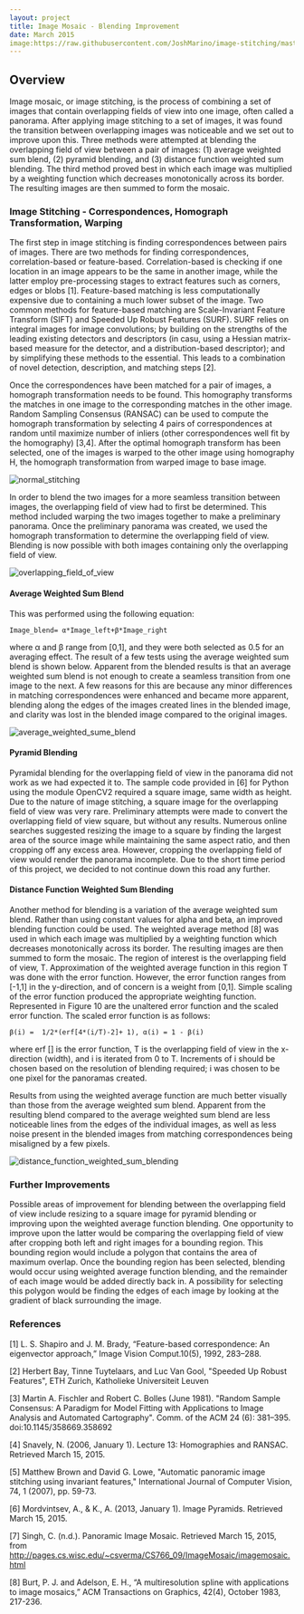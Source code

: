 ```yaml
---
layout: project
title: Image Mosaic - Blending Improvement
date: March 2015
image:https://raw.githubusercontent.com/JoshMarino/image-stitching/master/correspondences.jpg
---
```


## Overview

Image mosaic, or image stitching, is the process of combining a set of images that contain overlapping fields of view into one image, often called a panorama. After applying image stitching to a set of images, it was found the transition between overlapping images was noticeable and we set out to improve upon this. Three methods were attempted at blending the overlapping field of view between a pair of images: (1) average weighted sum blend, (2) pyramid blending, and (3) distance function weighted sum blending. The third method proved best in which each image was multiplied by a weighting function which decreases monotonically across its border. The resulting images are then summed to form the mosaic.


### Image Stitching - Correspondences, Homograph Transformation, Warping

The first step in image stitching is finding correspondences between pairs of images. There are two methods for finding correspondences, correlation-based or feature-based. Correlation-based is checking if one location in an image appears to be the same in another image, while the latter employ pre-processing stages to extract features such as corners, edges or blobs [1]. Feature-based matching is less computationally expensive due to containing a much lower subset of the image. Two common methods for feature-based matching are Scale-Invariant Feature Transform (SIFT) and Speeded Up Robust Features (SURF). SURF relies on integral images for image convolutions; by building on the strengths of the leading existing detectors and descriptors (in casu, using a Hessian matrix-based measure for the detector, and a distribution-based descriptor); and by simplifying these methods to the essential. This leads to a combination of novel detection, description, and matching steps [2].

Once the correspondences have been matched for a pair of images, a homograph transformation needs to be found. This homography transforms the matches in one image to the corresponding matches in the other image. Random Sampling Consensus (RANSAC) can be used to compute the homograph transformation by selecting 4 pairs of correspondences at random until maximize number of inliers (other correspondences well fit by the homography) [3,4]. After the optimal homograph transform has been selected, one of the images is warped to the other image using homography H, the homograph transformation from warped image to base image.

![normal_stitching](https://raw.githubusercontent.com/JoshMarino/image-stitching/master/normal_stitching.jpg)

In order to blend the two images for a more seamless transition between images, the overlapping field of view had to first be determined. This method included warping the two images together to make a preliminary panorama. Once the preliminary panorama was created, we used the homograph transformation to determine the overlapping field of view. Blending is now possible with both images containing only the overlapping field of view.

![overlapping_field_of_view](https://raw.githubusercontent.com/JoshMarino/image-stitching/master/overlapping_field_of_view.png)


#### Average Weighted Sum Blend

This was performed using the following equation: 

```
Image_blend= α*Image_left+β*Image_right
```

where α and β range from [0,1], and they were both selected as 0.5 for an averaging effect. The result of a few tests using the average weighted sum blend is shown below. Apparent from the blended results is that an average weighted sum blend is not enough to create a seamless transition from one image to the next. A few reasons for this are because any minor differences in matching correspondences were enhanced and became more apparent, blending along the edges of the images created lines in the blended image, and clarity was lost in the blended image compared to the original images.

![average_weighted_sume_blend](https://raw.githubusercontent.com/JoshMarino/image-stitching/master/average_weighted_sum.png)


#### Pyramid Blending

Pyramidal blending for the overlapping field of view in the panorama did not work as we had expected it to. The sample code provided in [6] for Python using the module OpenCV2 required a square image, same width as height. Due to the nature of image stitching, a square image for the overlapping field of view was very rare. Preliminary attempts were made to convert the overlapping field of view square, but without any results. Numerous online searches suggested resizing the image to a square by finding the largest area of the source image while maintaining the same aspect ratio, and then cropping off any excess area. However, cropping the overlapping field of view would render the panorama incomplete. Due to the short time period of this project, we decided to not continue down this road any further.


#### Distance Function Weighted Sum Blending

Another method for blending is a variation of the average weighted sum blend. Rather than using constant values for alpha and beta, an improved blending function could be used. The weighted average method [8] was used in which each image was multiplied by a weighting function which decreases monotonically across its border. The resulting images are then summed to form the mosaic. The region of interest is the overlapping field of view, T. Approximation of the weighted average function in this region T was done with the error function. However, the error function ranges from [-1,1] in the y-direction, and of concern is a weight from [0,1]. Simple scaling of the error function produced the appropriate weighting function. Represented in Figure 10 are the unaltered error function and the scaled error function. The scaled error function is as follows:
 
```
β(i) =  1/2*(erf⁡[4*(i/T)-2]+ 1), α(i) = 1 - β(i)
```

where erf [] is the error function, T is the overlapping field of view in the x-direction (width), and i is iterated from 0 to T. Increments of i should be chosen based on the resolution of blending required; i was chosen to be one pixel for the panoramas created.

Results from using the weighted average function are much better visually than those from the average weighted sum blend. Apparent from the resulting blend compared to the average weighted sum blend are less noticeable lines from the edges of the individual images, as well as less noise present in the blended images from matching correspondences being misaligned by a few pixels.

![distance_function_weighted_sum_blending](https://raw.githubusercontent.com/JoshMarino/image-stitching/master/weigthed_average_function.png)


### Further Improvements

Possible areas of improvement for blending between the overlapping field of view include resizing to a square image for pyramid blending or improving upon the weighted average function blending. One opportunity to improve upon the latter would be comparing the overlapping field of view after cropping both left and right images for a bounding region. This bounding region would include a polygon that contains the area of maximum overlap. Once the bounding region has been selected, blending would occur using weighted average function blending, and the remainder of each image would be added directly back in. A possibility for selecting this polygon would be finding the edges of each image by looking at the gradient of black surrounding the image.


### References

[1] L. S. Shapiro and J. M. Brady, “Feature-based correspondence: An eigenvector approach,” Image Vision Comput.10(5), 1992, 283–288.

[2] Herbert Bay, Tinne Tuytelaars, and Luc Van Gool, "Speeded Up Robust Features", ETH Zurich, Katholieke Universiteit Leuven

[3] Martin A. Fischler and Robert C. Bolles (June 1981). "Random Sample Consensus: A Paradigm for Model Fitting with Applications to Image Analysis and Automated Cartography". Comm. of the ACM 24 (6): 381–395. doi:10.1145/358669.358692

[4] Snavely, N. (2006, January 1). Lecture 13: Homographies and RANSAC. Retrieved March 15, 2015.

[5] Matthew Brown and David G. Lowe, "Automatic panoramic image stitching using invariant features," International Journal of Computer Vision, 74, 1 (2007), pp. 59-73.

[6] Mordvintsev, A., & K., A. (2013, January 1). Image Pyramids. Retrieved March 15, 2015.

[7] Singh, C. (n.d.). Panoramic Image Mosaic. Retrieved March 15, 2015, from http://pages.cs.wisc.edu/~csverma/CS766_09/ImageMosaic/imagemosaic.html

[8] Burt, P. J. and Adelson, E. H., “A multiresolution spline with applications to image mosaics,” ACM Transactions on Graphics, 42(4), October 1983, 217-236.
